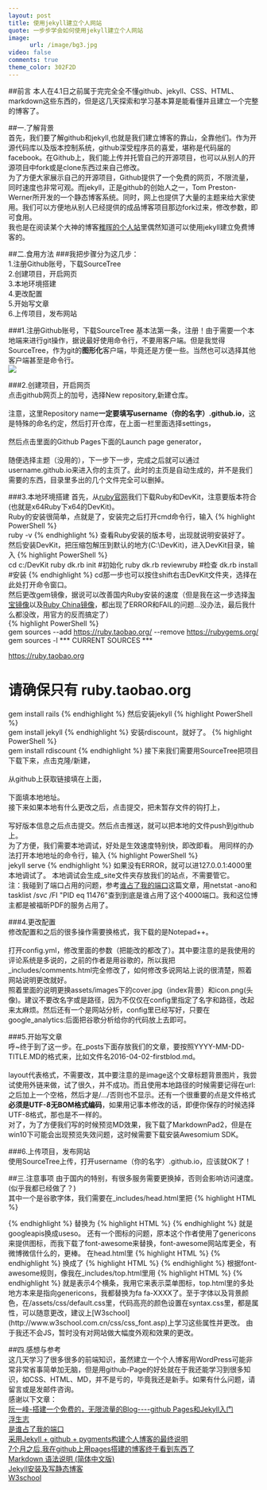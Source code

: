 ```yaml
---
layout: post
title: 使用jekyll建立个人网站
quote: 一步步学会如何使用jekyll建立个人网站
image:
      url: /image/bg3.jpg
video: false
comments: true
theme_color: 302F2D
---
```

##前言
本人在4.1日之前属于完完全全不懂github、jekyll、CSS、HTML、markdown这些东西的，但是这几天探索和学习基本算是能看懂并且建立一个完整的博客了。  

##一.了解背景  
首先，我们要了解github和jekyll,也就是我们建立博客的靠山，全靠他们。作为开源代码库以及版本控制系统，github深受程序员的喜爱，堪称是代码届的facebook。在Github上，我们能上传并托管自己的开源项目，也可以从别人的开源项目中fork或是clone东西过来自己修改。  
为了方便大家展示自己的开源项目，Github提供了一个免费的网页，不限流量，同时速度也非常可观。而jekyll，正是github的创始人之一，Tom Preston-Werner所开发的一个静态博客系统。同时，网上也提供了大量的主题来给大家使用。我们可以方便地从别人已经提供的成品博客项目那边fork过来，修改参数，即可食用。  
我也是在阅读某个大神的博客[稚晖的个人站](http://pengzhihui.xyz/)里偶然知道可以使用jekyll建立免费博客的。
  
##二.食用方法
###我把步骤分为这几步：  
1.注册Github账号，下载SourceTree  
2.创建项目，开启网页  
3.本地环境搭建  
4.更改配置  
5.开始写文章  
6.上传项目，发布网站   

###1.注册Github账号，下载SourceTree 
基本法第一条，注册！由于需要一个本地端来进行git操作，据说最好使用命令行，不要用客户端。但是我觉得SourceTree，作为git的**图形化**客户端，毕竟还是方便一些。当然也可以选择其他客户端甚至是命令行。  
![](/images/myblog3/5.png)

###2.创建项目，开启网页  
点击github网页上的加号，选择New repository,新建仓库。  
[](/images/myblog3/1.png)  
注意，这里Repository name**一定要填写username（你的名字）.github.io**，这是特殊的命名约定，然后打开仓库，在上面一栏里面选择settings，  
[](/images/myblog3/2.png)  
然后点击里面的Github Pages下面的Launch page generator，  
[](/images/myblog3/3.png)   
随便选择主题（没用的），下一步下一步，完成之后就可以通过username.github.io来进入你的主页了。此时的主页是自动生成的，并不是我们需要的东西，目录里多出的几个文件完全可以删掉。  

###3.本地环境搭建
首先，从[ruby官网](http://rubyinstaller.org/downloads/)我们下载Ruby和DevKit，注意要版本符合(也就是x64Ruby下x64的DevKit)。  
Ruby的安装很简单，点就是了，安装完之后打开cmd命令行，输入
{% highlight PowerShell %}  
ruby -v
 {% endhighlight %}
查看Ruby安装的版本号，出现就说明安装好了。  
然后安装DevKit，把压缩包解压到默认的地方(C:\DevKit\)，进入DevKit目录，输入
{% highlight PowerShell %}   
cd c:/DevKit
ruby dk.rb init   #初始化
ruby dk.rb reviewruby   #检查
dk.rb install    #安装
 {% endhighlight %}
cd那一步也可以按住shift右击DevKit文件夹，选择在此处打开命令窗口。   
然后更改gem镜像，据说可以改善国内Ruby安装的速度（但是我在这一步选择[淘宝镜像](https://ruby.taobao.org/)以及[Ruby China镜像](https://gems.ruby-china.org/)，都出现了ERROR和FAIL的问题...没办法，最后我什么都没改，用官方的反而搞定了）  
{% highlight PowerShell %}   
gem sources --add https://ruby.taobao.org/ --remove https://rubygems.org/
gem sources -l
*** CURRENT SOURCES ***

https://ruby.taobao.org
# 请确保只有 ruby.taobao.org
gem install rails
 {% endhighlight %}
然后安装jekyll
{% highlight PowerShell %}   
gem install jekyll
 {% endhighlight %}
安装rdiscount，就好了。
{% highlight PowerShell %}   
gem install rdiscount
 {% endhighlight %}
接下来我们需要用SourceTree把项目下载下来，点击克隆/新建，    
[](/images/myblog3/6.png)
[](/images/myblog3/7.png)  
从github上获取链接填在上面，  
[](/images/myblog3/8.png)   
下面填本地地址。  
接下来如果本地有什么更改之后，点击提交，把未暂存文件的钩打上，  
[](/images/myblog3/9.png)  
写好版本信息之后点击提交。然后点击推送，就可以把本地的文件push到github上。  
为了方便，我们需要本地调试，好处是生效速度特别快，即改即看。
用同样的办法打开本地地址的命令行，输入
{% highlight PowerShell %}   
jekyll serve
 {% endhighlight %}
如果没有ERROR，就可以进127.0.0.1:4000里本地调试了。 本地调试会生成_site文件夹存放我们的站点，不需要管它。  
注：我碰到了端口占用的问题，参考[谁占了我的端口](http://www.cnblogs.com/lxconan/archive/2016/01/11/5119972.html)这篇文章，用netstat -ano和tasklist /svc /FI "PID eq 11476"查到到底是谁占用了这个4000端口。我和这位博主都是被福昕PDF的服务占用了。  

###4.更改配置  
修改配置和之后的很多操作需要换格式，我下载的是Notepad++。  
[](/images/myblog3/4.png)    
打开config.yml，修改里面的参数（把能改的都改了）。其中要注意的是我使用的评论系统是多说的，之前的作者是用谷歌的，所以我把_includes/comments.html完全修改了，如何修改多说网站上说的很清楚，照着网站说明更改就好。  
照着里面的说明更换assets/images下的cover.jpg（index背景）和icon.png(头像)。建议不要改名字或是路径，因为不仅仅在config里指定了名字和路径，改起来太麻烦。然后还有一个是网站分析，config里已经写好，只要在google_analytics:后面把谷歌分析给你的代码放上去即可。  

###5.开始写文章  
呼~终于到了这一步。在_posts下面存放我们的文章，要按照YYYY-MM-DD-TITLE.MD的格式来，比如文件名2016-04-02-firstblod.md。  
[](/images/myblog3/11.png)  
layout代表格式，不需要改，其中要注意的是image这个文章标题背景图片，我尝试使用外链来做，试了很久，并不成功。而且使用本地路径的时候需要记得在url:之后加上一个空格，然后才是/.../否则也不显示。还有一个很重要的点是文件格式**必须是UTF-8无BOM格式编码**，如果用记事本修改的话，即便你保存的时候选择UTF-8格式，那也是不一样的。  
对了，为了方便我们写的时候预览MD效果，我下载了MarkdownPad2，但是在win10下可能会出现预览失效问题，这时候需要下载安装Awesomium SDK。  
[](/images/myblog3/10.png)  

###6.上传项目，发布网站  
使用SourceTree上传，打开username（你的名字）.github.io，应该就OK了！  


##三.注意事项
由于国内的特别，有很多服务需要更换掉，否则会影响访问速度。(似乎我都已经做了？)  
其中一个是谷歌字体，我们需要在_includes/head.html里把
{% highlight HTML %}   
<link rel="stylesheet" href="//fonts.googleapis.com/css?family=Fenix:400,400italic">
 {% endhighlight %}
替换为
{% highlight HTML %}   
<link rel="stylesheet" href="//fonts.useso.com/css?family=Fenix:400,400italic">
 {% endhighlight %}
就是googleapis换成useso。  
还有一个图标的问题，原本这个作者使用了genericons来提供图标，而我下载了font-awesome来替换，font-awesome网站库更全，有微博微信什么的，更棒。  
在head.html里
{% highlight HTML %}   
<link rel="stylesheet" href="/assets/css/genericons">
 {% endhighlight %}
换成了
{% highlight HTML %}   
<link rel="stylesheet" href="/font-awesome/css/font-awesome.min.css">
 {% endhighlight %}
根据font-awesome规则，像我在_includes/top.html里用
{% highlight HTML %}   
<span class="fa fa-align-left"></span>
 {% endhighlight %}
就是表示4个横条，我用它来表示菜单图标，top.html里的多处地方本来是指向genericons，我都替换为fa fa-XXXX了。至于字体以及背景颜色，在/assets/css/default.css里，代码高亮的颜色设置在syntax.css里，都是属性，可以随意更改，建议上[W3school](http://www.w3school.com.cn/css/css_font.asp)上学习这些属性并更改。   
由于我还不会JS，暂时没有对网站做大幅度外观和效果的更改。 

##四.感想与参考  
这几天学习了很多很多的前端知识，虽然建立一个个人博客用WordPress可能非常非常省事简单加无脑，但是用github-Page的好处就在于我还能学习到很多知识，如CSS、HTML、MD，并不是亏的，毕竟我还是新手。如果有什么问题，请留言或是发邮件咨询。  
感谢以下文章：  
[阮一峰-搭建一个免费的，无限流量的Blog----github Pages和Jekyll入门](http://www.ruanyifeng.com/blog/2012/08/blogging_with_jekyll.html)  
[浮生志](http://www.ezlippi.com//blog/2015/03/github-pages-blog.html)  
[是谁占了我的端口](http://www.cnblogs.com/lxconan/archive/2016/01/11/5119972.html)  
[采用Jekyll + github + pygments构建个人博客的最终说明](http://www.jianshu.com/p/609e1197754c)   
[7个月之后,我在github上用pages搭建的博客终于看到东西了](http://blog.csdn.net/huyoo/article/details/22078565)  
[Markdown 语法说明 (简体中文版)](http://wowubuntu.com/markdown/)  
[Jekyll安装及写静态博客](http://waylau.com/jekyll-static-bog/?utm_source=tuicool&utm_medium=referral)  
[W3school](http://www.w3school.com.cn/index.html)  